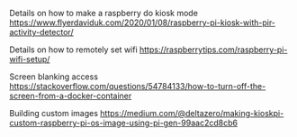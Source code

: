 Details on how to make a raspberry do kiosk mode
https://www.flyerdaviduk.com/2020/01/08/raspberry-pi-kiosk-with-pir-activity-detector/

Details on how to remotely set wifi
https://raspberrytips.com/raspberry-pi-wifi-setup/

Screen blanking access
https://stackoverflow.com/questions/54784133/how-to-turn-off-the-screen-from-a-docker-container

Building custom images
https://medium.com/@deltazero/making-kioskpi-custom-raspberry-pi-os-image-using-pi-gen-99aac2cd8cb6
